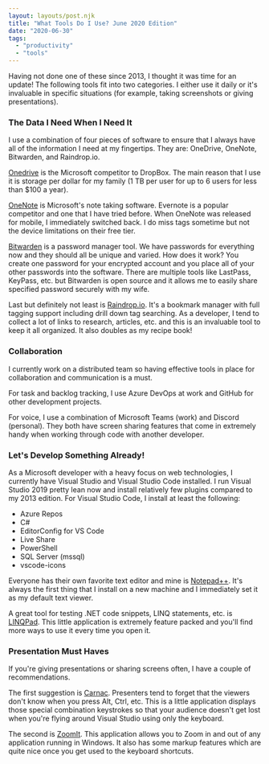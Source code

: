 ```yaml
---
layout: layouts/post.njk
title: "What Tools Do I Use? June 2020 Edition"
date: "2020-06-30"
tags: 
  - "productivity"
  - "tools"
---
```


Having not done one of these since 2013, I thought it was time for an update! The following tools fit into two categories. I either use it daily or it's invaluable in specific situations (for example, taking screenshots or giving presentations).

<h3>The Data I Need When I Need It</h3>

I use a combination of four pieces of software to ensure that I always have all of the information I need at my fingertips. They are: OneDrive, OneNote, Bitwarden, and Raindrop.io.

[Onedrive](https://www.onedrive.com "Microsoft OneDrive") is the Microsoft competitor to DropBox. The main reason that I use it is storage per dollar for my family (1 TB per user for up to 6 users for less than $100 a year).

[OneNote](https://www.onenote.com "Microsoft OneNote") is Microsoft's note taking software. Evernote is a popular competitor and one that I have tried before. When OneNote was released for mobile, I immediately switched back. I do miss tags sometime but not the device limitations on their free tier.

[Bitwarden](https://bitwarden.com/ "KeePass Password Manager") is a password manager tool. We have passwords for everything now and they should all be unique and varied. How does it work? You create one password for your encrypted account and you place all of your other passwords into the software. There are multiple tools like LastPass, KeyPass, etc. but Bitwarden is open source and it allows me to easily share specified password securely with my wife.

Last but definitely not least is [Raindrop.io](https://raindrop.io/). It's a bookmark manager with full tagging support including drill down tag searching. As a developer, I tend to collect a lot of links to research, articles, etc. and this is an invaluable tool to keep it all organized. It also doubles as my recipe book!

<h3>Collaboration</h3>

I currently work on a distributed team so having effective tools in place for collaboration and communication is a must.

For task and backlog tracking, I use Azure DevOps at work and GitHub for other development projects.

For voice, I use a combination of Microsoft Teams (work) and Discord (personal). They both have screen sharing features that come in extremely handy when working through code with another developer.

<h3>Let's Develop Something Already!</h3>

As a Microsoft developer with a heavy focus on web technologies, I currently have Visual Studio and Visual Studio Code installed. I run Visual Studio 2019 pretty lean now and install relatively few plugins compared to my 2013 edition. For Visual Studio Code, I install at least the following:

- Azure Repos
- C#
- EditorConfig for VS Code
- Live Share
- PowerShell
- SQL Server (mssql)
- vscode-icons

Everyone has their own favorite text editor and mine is [Notepad++](http://notepad-plus-plus.org/ "NotePad++"). It's always the first thing that I install on a new machine and I immediately set it as my default text viewer.

A great tool for testing .NET code snippets, LINQ statements, etc. is [LINQPad](http://www.linqpad.net/ "LINQPad"). This little application is extremely feature packed and you'll find more ways to use it every time you open it.

<h3>Presentation Must Haves</h3>

If you're giving presentations or sharing screens often, I have a couple of recommendations.

The first suggestion is [Carnac](http://carnackeys.com/ "Key Jedi"). Presenters tend to forget that the viewers don't know when you press Alt, Ctrl, etc. This is a little application displays those special combination keystrokes so that your audience doesn't get lost when you're flying around Visual Studio using only the keyboard.

The second is [ZoomIt](http://technet.microsoft.com/en-us/sysinternals/bb897434.aspx "ZoomIt"). This application allows you to Zoom in and out of any application running in Windows. It also has some markup features which are quite nice once you get used to the keyboard shortcuts.
